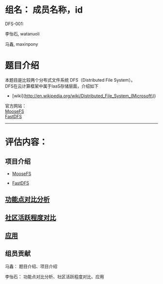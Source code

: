# 组名： 成员名称，id #

DFS-001: 

李怡石, watanuoli

马鑫,   maxinpony

# 题目介绍 #
本题目是比较两个分布式文件系统 DFS（Distributed File System）。  
DFS在云计算框架中属于IaaS存储层面，介绍如下   

- [wiki](http://en.wikipedia.org/wiki/Distributed_File_System_(Microsoft\))
  
官方网站：  
[MooseFS](http://www.moosefs.org)    
[FastDFS](https://code.google.com/p/fastdfs/wiki/Overview)  


----------
# 评估内容： #

## 项目介绍 ##
- [MooseFS](https://github.com/watanuoli/OpenSource-13-10/blob/master/homework/Introduction_MooseFS.md)


- [FastDFS](https://github.com/watanuoli/OpenSource-13-10/blob/master/homework/Introcuction_FastDFS.md)
 
## [功能点对比分析](https://github.com/watanuoli/OpenSource-13-10/blob/master/homework/Comparison.md)   
  


## [社区活跃程度对比](https://github.com/watanuoli/OpenSource-13-10/blob/master/homework/Community.md)   


## [应用](https://github.com/watanuoli/OpenSource-13-10/blob/master/homework/Application.md)  

## 组员贡献 ##
马鑫： 题目介绍、项目介绍

李怡石： 功能点对比分析、社区活跃程度对比、应用